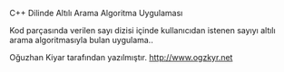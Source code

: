 C++ Dilinde Altılı Arama Algoritma Uygulaması

Kod parçasında verilen sayı dizisi içinde kullanıcıdan istenen sayıyı altılı arama algoritmasıyla bulan uygulama..

Oğuzhan Kiyar tarafından yazılmıştır.
http://www.ogzkyr.net